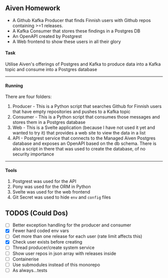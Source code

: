 ## Aiven Homework

* A Github Kafka Producer that finds Finnish users with Github repos containing >=1 releases.
* A Kafka Consumer that stores these findings in a Postgres DB
* An OpenAPI created by Postgrest
* A Web frontend to show these users in all their glory

#### Task

Utilise Aiven's offerings of Postgres and Kafka to produce data into a Kafka topic and consume into a Postgres database

---

#### Running

There are four folders:

1. Producer -  This is a Python script that searches Github for Finnish users that have empty repositories and pushes to a Kafka topic
2. Consumer - This is a Python script that consumes those messages and stores them in a Postgres database
3. Web - This is a Svelte application (because I have not used it yet and wanted to try it) that provides a web site to view the data in a list
4. API - Postgrest service that connects to the Managed Aiven Postgres database and exposes an OpenAPI based on the db schema. There is also a script in there that was used to create the database, of no security importance

----

#### Tools

1. Postgrest was used for the API
2. Pony was used for the ORM in Python
3. Svelte was used for the web frontend
4. Git Secret was used to hide `env` and `config` files

## TODOS (Could Dos)

* [ ] Better exception handling for the producer and consumer
* [x] Fewer hard coded env vars
* [ ] Get more than one release for each user (rate limit affects this)
* [x] Check user exists before creating
* [ ] Thread producer/create system service
* [ ] Show user repos in json array with releases inside
* [ ] Containerise
* [ ] Use submodules instead of this monorepo
* [ ] As always...tests
